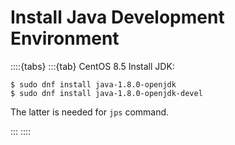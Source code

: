 # Install Java Development Environment

::::{tabs}
:::{tab} CentOS 8.5
Install JDK:

```console
$ sudo dnf install java-1.8.0-openjdk
$ sudo dnf install java-1.8.0-openjdk-devel
```

The latter is needed for `jps` command.

:::
::::
